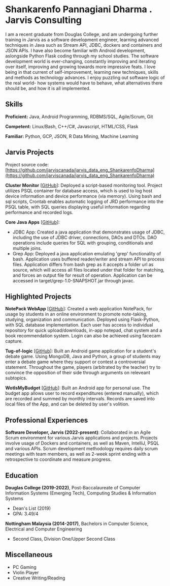 # Shankarenfo Pannagiani Dharma . Jarvis Consulting

I am a recent graduate from Douglas College, and am undergoing further training in Jarvis as a software development engineer, learning advanced techniques in Java such as Stream API, JDBC, dockers and containers and JSON APIs. I have also become familiar with Android development, aslongside Python Flask coding through my school studies. The software development world is ever-changing, constantly improving and iterating over itself, improving and growing towards more impressive feats. I love being in that current of self-improvement, learning new techniques, skills and methods as technology advances. I enjoy puzzling out software logic of the real world- how systems would have to behave, what alternatives there should be, and how it is all implemented.

## Skills

**Proficient:** Java, Android Programming, RDBMS/SQL, Agile/Scrum, Git

**Competent:** Linux/Bash, C++/C#, Javascript, HTML/CSS, Flask

**Familiar:** Python, GCP, JSON, R Data Mining, Machine Learning

## Jarvis Projects

Project source code: [https://github.com/jarviscanada/jarvis_data_eng_ShankarenfoDharma](https://github.com/jarviscanada/jarvis_data_eng_ShankarenfoDharma)


**Cluster Monitor** [[GitHub](https://github.com/jarviscanada/jarvis_data_eng_ShankarenfoDharma/tree/master/linux_sql)]: Deployed a script-based monitoring tool. Project utilizes PSQL container for database access, which is used to log host device information and device performance (via memory). Using bash and sql scripts, Crontab enables automatic logging of JRD performance into the PSQL table, with SQL queries displaying useful information regarding performance and recorded logs.

**Core Java Apps** [[GitHub](https://github.com/jarviscanada/jarvis_data_eng_ShankarenfoDharma/tree/master/core_java)]:
      
  - JDBC App: Created a java application that demonstrates usage of JDBC, including the use of JDBC driver, connections, DAOs and DTOs. DAO operations include queries for SQL with grouping, conditionals and multiple joins.
  - Grep App: Deployed a java application emulating 'grep' functionality of bash. Application uses buffered reader/writer and stream API to process files. Application differs from bash grep as it accepts a folder url as source, which will access all files located under that folder for matching, and forces an output file for result of operation. Application can be accessed in target/grep-1.0-SNAPSHOT.jar through javac.


## Highlighted Projects
**NotePack WebApp** [[GitHub](https://github.com/ShankarenfoPannagianiDharma/NotePack)]: Created a web application NotePack, for usage by students in an online environment to promote note-taking, studying, organization and communication. Deployed using Flask-Python, with SQL database implementation. Each user has access to individual repository for quick upload/downloads, in-app notepad, chat system and a book recommendation system. Login can also be achieved using facecam capture.

**Tug-of-logic** [[GitHub](https://github.com/ShankarenfoPannagianiDharma/CSIS4280-TugOfLogic-Group4)]: Built an Android game application for a student's debate game. Using MongoDB, Java and Python, a group of students may enter a debate game where they support or contest a controversial statement. Throughout the game, players (arbitrated by the teacher) try to convince the opposition of their side through arguments on releveant subtopics.

**WotIsMyBudget** [[GitHub](https://github.com/ShankarenfoPannagianiDharma/WotIsMyBudget)]: Built an Android app for personal use. The budget app allows user to record expenditures (entered manually), which are recorded and summed by monthly intervals. Records are saved into local files of the App, and can be deleted by user's volition.


## Professional Experiences

**Software Developer, Jarvis (2022-present)**: Collaborated in an Agile Scrum environment for various Jarvis applications and projects. Projects involve usage of Dockers and containers, as well as Maven, IntelliJ, PSQL and various APIs. Scrum development methodology requires daily scrum meetings with team members, as well as 2-week sprint ending with a retrospective to coordinate and measure progress.


## Education
**Douglas College (2019-2022)**, Post-Baccalaureate of Computer Information Systems (Emerging Tech), Computing Studies & Information Systems
- Dean's List (2019)
- GPA: 3.49/4

**Nottingham Malaysia (2014-2017)**, Bachelors in Computer Science, Electrical and Computer Engineering
- Second Class, Division One/Upper Second Class


## Miscellaneous
- PC Gaming
- Violin Player
- Creative Writing/Reading